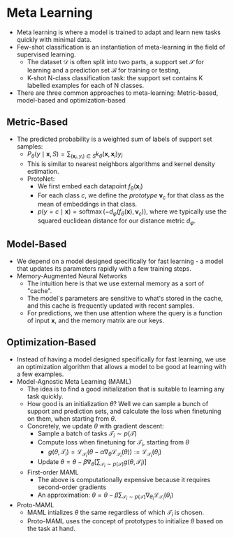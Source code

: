 # Meta Learning

- Meta learning is where a model is trained to adapt and learn new tasks quickly with minimal data. 
- Few-shot classification is an instantiation of meta-learning in the field of supervised learning. 
  - The dataset $\mathcal{D}$ is often split into two parts, a support set $\mathcal{S}$ for learning and a prediction set $\mathcal{B}$ for training or testing, 
  - K-shot N-class classification task: the support set contains K labelled examples for each of N classes.
- There are three common approaches to meta-learning: Metric-based, model-based and optimization-based

## Metric-Based
- The predicted probability is a weighted sum of labels of support set samples:
  - $P_\theta(y \mid \mathbf{x}, S)=\sum_{\left(\mathbf{x}_i, y_i\right) \in S} k_\theta\left(\mathbf{x}, \mathbf{x}_i\right) y_i$
  - This is similar to nearest neighbors algorithms and kernel density estimation.
  - ProtoNet:
    - We first embed each datapoint $f_\theta(\mathbf{x}_i)$
    - For each class $c$, we define the _prototype_ $\mathbf{v}_c$ for that class as the mean of embeddings in that class. 
    - $p(y=c\mid\mathbf{x}) = \operatorname{softmax}(-d_\varphi(f_\theta(\mathbf{x}), \mathbf{v}_c))$, where we typically use the squared euclidean distance for our distance metric $d_\varphi$.

## Model-Based
- We depend on a model designed specifically for fast learning - a model that updates its parameters rapidly with a few training steps.
- Memory-Augmented Neural Networks
  - The intuition here is that we use external memory as a sort of "cache". 
  - The model's parameters are sensitive to what's stored in the cache, and this cache is frequently updated with recent samples. 
  - For predictions, we then use attention where the query is a function of input $\mathbf{x}$, and the memory matrix are our keys. 

## Optimization-Based
- Instead of having a model designed specifically for fast learning, we use an optimization algorithm that allows a model to be good at learning with a few examples. 
- Model-Agnostic Meta Learning (MAML)
  - The idea is to find a good initialization that is suitable to learning any task quickly. 
  - How good is an initialization $\theta$? Well we can sample a bunch of support and prediction sets, and calculate the loss when finetuning on them, when starting from $\theta$.
  - Concretely, we update $\theta$ with gradient descent:
    - Sample a batch of tasks $\mathcal{T}_i\sim p(\mathcal{T})$
    - Compute loss when finetuning for $\mathcal{T}_i$, starting from $\theta$
      - $g(\theta, \mathcal{T}_i) = \mathcal{L}_{\mathcal{T}_i}(\theta - \alpha\nabla_\theta\mathcal{L}_{\mathcal{T}_i}(\theta)) := \mathcal{L}_{\mathcal{T}_i}(\theta_i)$
    - Update $\theta = \theta - \beta\nabla_\theta\left[\sum_{\mathcal{T}_i \sim p(\mathcal{T})}g(\theta,\mathcal{T}_i)\right]$
  - First-order MAML
    - The above is computationally expensive because it requires second-order gradients
    - An approximation: $\theta = \theta - \beta\sum_{\mathcal{T}_i \sim p(\mathcal{T})} \nabla_{\theta_i} \mathcal{L}_{\mathcal{T}_i}(\theta_i)$
- Proto-MAML
  - MAML intializes $\theta$ the same regardless of which $\mathcal{T}_i$ is chosen. 
  - Proto-MAML uses the concept of prototypes to initialize $\theta$ based on the task at hand. 
